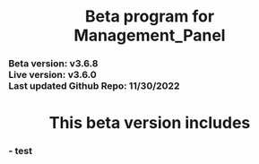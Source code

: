 <h1 align="center">Beta program for Management_Panel</h1>

<h3>
Beta version: v3.6.8<br>
Live version: v3.6.0<br>
Last updated Github Repo: 11/30/2022<br>
</h3>
<h1 align="center">This beta version includes</h1>
<h3>
- test
</h3>

